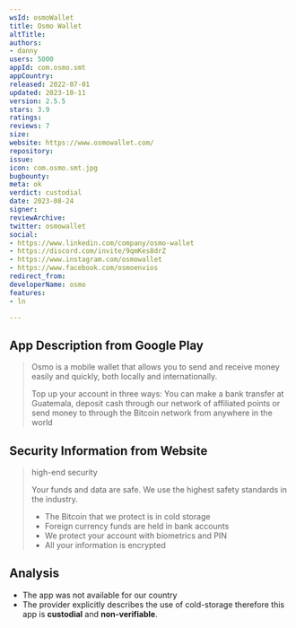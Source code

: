 ```yaml
---
wsId: osmoWallet
title: Osmo Wallet
altTitle: 
authors:
- danny
users: 5000
appId: com.osmo.smt
appCountry: 
released: 2022-07-01
updated: 2023-10-11
version: 2.5.5
stars: 3.9
ratings: 
reviews: 7
size: 
website: https://www.osmowallet.com/
repository: 
issue: 
icon: com.osmo.smt.jpg
bugbounty: 
meta: ok
verdict: custodial
date: 2023-08-24
signer: 
reviewArchive: 
twitter: osmowallet
social:
- https://www.linkedin.com/company/osmo-wallet
- https://discord.com/invite/9qmKes8drZ
- https://www.instagram.com/osmowallet
- https://www.facebook.com/osmoenvios
redirect_from: 
developerName: osmo
features:
- ln

---
```


## App Description from Google Play

> Osmo is a mobile wallet that allows you to send and receive money easily and quickly, both locally and internationally.
>
> Top up your account in three ways: You can make a bank transfer at Guatemala, deposit cash through our network of affiliated points or send money to through the Bitcoin network from anywhere in the world

## Security Information from Website

> high-end security
>
> Your funds and data are safe. We use the highest safety standards in the industry.
>
> - The Bitcoin that we protect is in cold storage
> - Foreign currency funds are held in bank accounts
> - We protect your account with biometrics and PIN
> - All your information is encrypted

## Analysis 

- The app was not available for our country
- The provider explicitly describes the use of cold-storage therefore this app is **custodial** and **non-verifiable**.